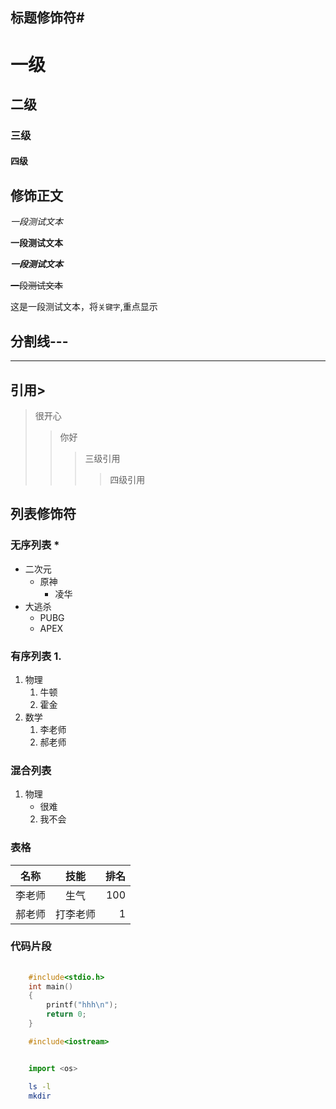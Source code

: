 ## 标题修饰符\#

# 一级
## 二级
### 三级
#### 四级

## 修饰正文
  *一段测试文本*

  **一段测试文本**

  ***一段测试文本***

  ~~一段测试文本~~

  这是一段测试文本，将`关键字`,重点显示
## 分割线\-\-\-
---

## 引用\>
> 很开心
>> 你好
>>> 三级引用
>>>> 四级引用

## 列表修饰符
### 无序列表 \*
* 二次元
  * 原神
    * 凌华
* 大逃杀
  * PUBG
  * APEX

### 有序列表 1.
1. 物理
   1. 牛顿
   2. 霍金
2. 数学
   1. 李老师
   2. 郝老师
### 混合列表
1. 物理
   * 很难
   2. 我不会
### 表格

名称|技能|排名
--|:--:|--:
李老师|生气|100
郝老师|打李老师|1

### 代码片段
```c
    
	#include<stdio.h>
	int main()
	{
		printf("hhh\n");
		return 0;
	}
```

```cpp
	#include<iostream>
```

```python

	import <os>
```

```bash
	ls -l
	mkdir

```

